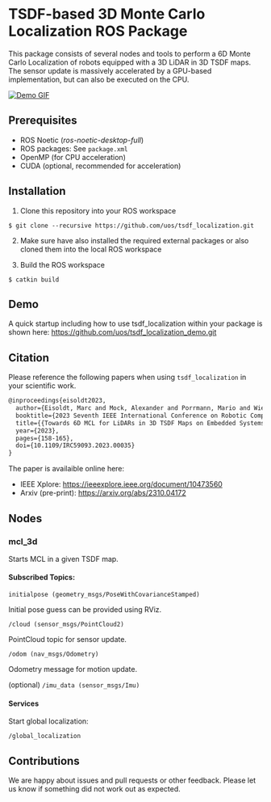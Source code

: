 # TSDF-based 3D Monte Carlo Localization ROS Package

This package consists of several nodes and tools to perform a 6D Monte Carlo Localization of robots equipped with a 3D LiDAR in 3D TSDF maps.
The sensor update is massively accelerated by a GPU-based implementation, but can also be executed on the CPU.

[![Demo GIF](doc/tsdf_loc_teaser.gif)](https://github.com/uos/tsdf_localization_demo.git)

## Prerequisites
* ROS Noetic (*ros-noetic-desktop-full*)
* ROS packages: See `package.xml`
* OpenMP (for CPU acceleration)
* CUDA (optional, recommended for acceleration)

## Installation

1. Clone this repository into your ROS workspace
```console
$ git clone --recursive https://github.com/uos/tsdf_localization.git
```
2. Make sure have also installed the required external packages or also cloned them into the local ROS workspace

3. Build the ROS workspace
```console
$ catkin build
```

## Demo

A quick startup including how to use tsdf_localization within your package is shown here: https://github.com/uos/tsdf_localization_demo.git

## Citation

Please reference the following papers when using `tsdf_localization` in your scientific work.
 
```latex
@inproceedings{eisoldt2023,
  author={Eisoldt, Marc and Mock, Alexander and Porrmann, Mario and Wiemann, Thomas},
  booktitle={2023 Seventh IEEE International Conference on Robotic Computing (IRC)}, 
  title={{Towards 6D MCL for LiDARs in 3D TSDF Maps on Embedded Systems with GPUs}}, 
  year={2023},
  pages={158-165},
  doi={10.1109/IRC59093.2023.00035}
}
```

The paper is availaible online here:
- IEEE Xplore: https://ieeexplore.ieee.org/document/10473560
- Arxiv (pre-print): https://arxiv.org/abs/2310.04172

## Nodes

### mcl_3d

Starts MCL in a given TSDF map.

#### Subscribed Topics:

`initialpose (geometry_msgs/PoseWithCovarianceStamped)`

Initial pose guess can be provided using RViz.

`/cloud (sensor_msgs/PointCloud2)` 

PointCloud topic for sensor update.

`/odom (nav_msgs/Odometry)`

Odometry message for motion update.

(optional) `/imu_data (sensor_msgs/Imu)`

#### Services

Start global localization:

`/global_localization`


## Contributions

We are happy about issues and pull requests or other feedback. Please let us know if something did not work out as expected.

